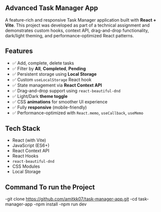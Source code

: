 ## Advanced Task Manager App

A feature-rich and responsive Task Manager application built with **React + Vite**. This project was developed as part of a technical assignment and demonstrates custom hooks, context API, drag-and-drop functionality, dark/light theming, and performance-optimized React patterns.


##  Features

- ✅ Add, complete, delete tasks
- ✅ Filter by **All**, **Completed**, **Pending**
- ✅ Persistent storage using **Local Storage**
- ✅ Custom `useLocalStorage` React hook
- ✅ State management via **React Context API**
- ✅ Drag-and-drop support using `react-beautiful-dnd`
- ✅ Light/Dark **theme toggle**
- ✅ CSS **animations** for smoother UI experience
- ✅ Fully **responsive** (mobile-friendly)
- ✅ Performance-optimized with `React.memo`, `useCallback`, `useMemo`
## Tech Stack
- React (with Vite)
- JavaScript (ES6+)
- React Context API
- React Hooks
- `react-beautiful-dnd`
- CSS Modules
- Local Storage
## Command To run the Project
-git clone https://github.com/amitkk07/task-manager-app.git
-cd task-manager-app
-npm install
-npm run dev


